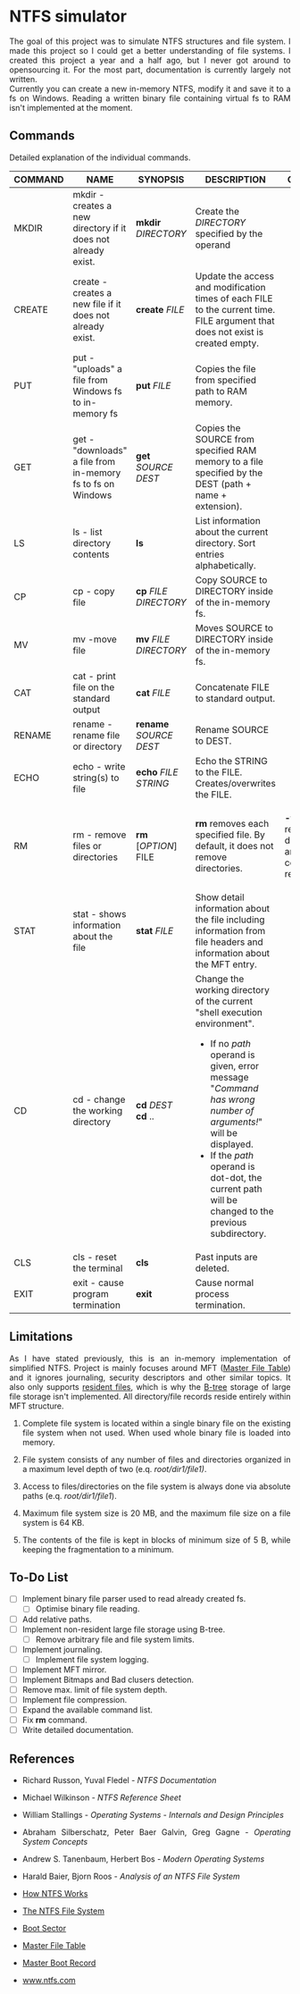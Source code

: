# NTFS simulator
<p align="justify">The goal of this project was to simulate NTFS structures and file system. I made this project so I could get a better understanding of file systems.
I created this project a year and a half ago, but I never got around to opensourcing it. For the most part, documentation is currently largely not written.<br>
Currently you can create a new in-memory NTFS, modify it and save it to a fs on Windows. Reading a written binary file containing virtual fs to RAM isn't implemented at the moment.</p>

## Commands
Detailed explanation of the individual commands.

COMMAND | NAME | SYNOPSIS | DESCRIPTION | OPTIONS 
| ----- | ----- | ----- | ----- | :-----:
MKDIR | mkdir - creates a new directory if it does not already exist. | **mkdir** *DIRECTORY* | Create the *DIRECTORY* specified by the operand | x
CREATE | create - creates a new file if it does not already exist. | **create** *FILE* | Update the access and modification times of each FILE to the current time.<br> FILE argument that does not exist is created empty. | x
PUT | put - "uploads" a file from Windows fs to in-memory fs | **put** *FILE* | Copies the file from specified path to RAM memory. | x
GET | get - "downloads" a file from in-memory fs to fs on Windows | **get** *SOURCE* *DEST* | Copies the SOURCE from specified RAM memory to a file specified by the DEST (path + name + extension). | x
LS |  ls - list directory contents | **ls** | List information about the current directory. Sort entries alphabetically. | x
CP | cp - copy file | **cp** *FILE* *DIRECTORY* | Copy SOURCE to DIRECTORY inside of the in-memory fs. | x
MV | mv -move file | **mv** *FILE* *DIRECTORY*  | Moves SOURCE to DIRECTORY inside of the in-memory fs. | x
CAT | cat - print file on the standard output  | **cat** *FILE* | Concatenate FILE to standard output. | x
RENAME | rename - rename file or directory | **rename** *SOURCE* *DEST* | Rename SOURCE to DEST. | x
ECHO | echo - write string(s) to file | **echo** *FILE* *STRING* | Echo the STRING to the FILE. Creates/overwrites the FILE. | x
RM | rm - remove files or directories | **rm** [*OPTION*] FILE | **rm** removes each specified file. By default, it does not remove directories. | <p align="justify"><b>-f</b><br>remove directories and their contents recursively</p>
STAT | stat - shows information about the file | **stat** *FILE* | Show detail information about the file including information from file headers and information about the MFT entry. | x
CD | cd - change the working directory | **cd** *DEST* <br>**cd** .. | Change the working directory of the current "shell execution environment".<br/><ul><li>If no *path* operand is given, error message "*Command has wrong number of arguments!*" will be displayed.</li><li>If the *path* operand is dot-dot, the current path will be changed to the previous subdirectory.</li></ul> | x
CLS | cls - reset the terminal | **cls** | Past inputs are deleted. | x
EXIT | exit - cause program termination | **exit** | Cause normal process termination. | x

## Limitations
<p align="justify">As I have stated previously, this is an in-memory implementation of simplified NTFS. Project is mainly focuses around MFT (<a href="https://en.wikipedia.org/wiki/NTFS#Master_File_Table">Master File Table</a>) and it ignores journaling, security descriptors and other similar topics. It also only supports <a href="https://en.wikipedia.org/wiki/NTFS#Resident_vs._non-resident_attributes">resident files</a>, which is why the <a href="https://en.wikipedia.org/wiki/B-tree">B-tree</a> storage of large file storage isn't implemented. All directory/file records reside entirely within MFT structure.
<ol>
    <li><p align="justify">Complete file system is located within a single binary file on the existing file system when not used. When used whole binary file is loaded into memory.</p></li>
    <li><p align="justify">File system consists of any number of files and directories organized in a maximum level depth of two (e.q. <i>root/dir1/file1)</i>.</p></li>
    <li><p align="justify">Access to files/directories on the file system is always done via absolute paths (e.q. <i>root/dir1/file1</i>).</p></li>
    <li><p align="justify">Maximum file system size is 20 MB, and the maximum file size on a file system is 64 KB.</p></li>
    <li><p align="justify">The contents of the file is kept in blocks of minimum size of 5 B, while keeping the fragmentation to a minimum.</p></li>
</ol>

## To-Do List
- [ ] Implement binary file parser used to read already created fs.
  - [ ] Optimise binary file reading.
- [ ] Add relative paths.
- [ ] Implement non-resident large file storage using B-tree.
  - [ ] Remove arbitrary file and file system limits.
- [ ] Implement journaling.
  - [ ] Implement file system logging.
- [ ] Implement MFT mirror.
- [ ] Implement Bitmaps and Bad clusers detection.
- [ ] Remove max. limit of file system depth.
- [ ] Implement file compression.
- [ ] Expand the available command list.
- [ ] Fix **rm** command.
- [ ] Write detailed documentation.

## References
<ul>
    <li><p align="justify">Richard Russon, Yuval Fledel - <i>NTFS Documentation</i></p></li>
    <li><p align="justify">Michael Wilkinson - <i>NTFS Reference Sheet</i></p></li>
    <li><p align="justify">William Stallings - <i>Operating Systems - Internals and Design Principles</i></p></li>
    <li><p align="justify">Abraham Silberschatz, Peter Baer Galvin, Greg Gagne - <i>Operating System Concepts</i></p></li>
    <li><p align="justify">Andrew S. Tanenbaum, Herbert Bos - <i>Modern Operating Systems</i></p></li>
    <li><p align="justify">Harald Baier, Bjorn Roos - <i>Analysis of an NTFS File System</i></p></li>
    <li><p align="justify"><a href="http://technet.microsoft.com/en-us/library/cc781134(WS.10).aspx">How NTFS Works</a></p></li>
    <li><p align="justify"><a href="http://technet.microsoft.com/en-us/library/cc976808.aspx">The NTFS File System</a></p></li>
    <li><p align="justify"><a href="http://technet.microsoft.com/en-us/library/cc976796.aspx">Boot Sector</a></p></li>
    <li><p align="justify"><a href="https://docs.microsoft.com/en-us/windows/win32/devnotes/master-file-table">Master File Table</a></p></li>
    <li><p align="justify"><a href="https://docs.microsoft.com/en-us/previous-versions/windows/it-pro/windows-2000-server/cc976786(v=technet.10)">Master Boot Record</a></p></li>
    <li><p align="justify"><a href="http://ntfs.com/">www.ntfs.com</a></p></li>